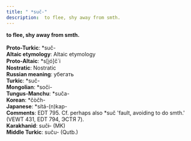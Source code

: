 ```yaml
---
title: " *suč-"
description:  to flee, shy away from smth.
---
```

<strong> to flee, shy away from smth.</strong><br><br>
<strong>Proto-Turkic</strong>:  *suč-<br>
<strong>Altaic etymology</strong>:  Altaic etymology<br>
<strong> Proto-Altaic</strong>:  *s[i̯ó]č`i<br>
<strong>Nostratic</strong>:  Nostratic<br>
<strong>Russian meaning</strong>:  убегать<br>
<strong>Turkic</strong>:  *suč-<br>
<strong>Mongolian</strong>:  *soči-<br>
<strong>Tungus-Manchu</strong>:  *suča-<br>
<strong>Korean</strong>:  *čòčh-<br>
<strong>Japanese</strong>:  *sítá-(n)kap-<br>
<strong>Comments</strong>:  EDT 795. Cf. perhaps also *suč 'fault, avoiding to do smth.' (VEWT 431, EDT 794, ЭСТЯ 7).<br>
<strong>Karakhanid</strong>:  sučɨ- (MK)<br>
<strong>Middle Turkic</strong>:  suču- (Qutb.)<br>


